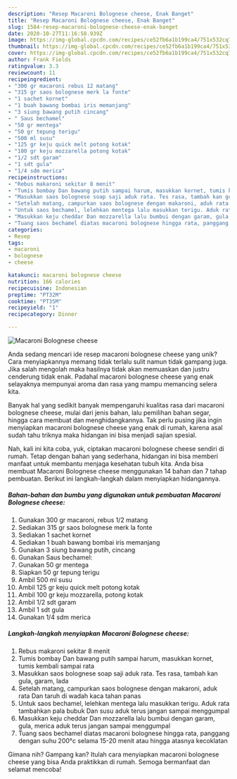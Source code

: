 ```yaml
---
description: "Resep Macaroni Bolognese cheese, Enak Banget"
title: "Resep Macaroni Bolognese cheese, Enak Banget"
slug: 1584-resep-macaroni-bolognese-cheese-enak-banget
date: 2020-10-27T11:16:58.939Z
image: https://img-global.cpcdn.com/recipes/ce52fb6a1b199ca4/751x532cq70/macaroni-bolognese-cheese-foto-resep-utama.jpg
thumbnail: https://img-global.cpcdn.com/recipes/ce52fb6a1b199ca4/751x532cq70/macaroni-bolognese-cheese-foto-resep-utama.jpg
cover: https://img-global.cpcdn.com/recipes/ce52fb6a1b199ca4/751x532cq70/macaroni-bolognese-cheese-foto-resep-utama.jpg
author: Frank Fields
ratingvalue: 3.3
reviewcount: 11
recipeingredient:
- "300 gr macaroni rebus 12 matang"
- "315 gr saos bolognese merk la fonte"
- "1 sachet kornet"
- "1 buah bawang bombai iris memanjang"
- "3 siung bawang putih cincang"
- " Saus bechamel"
- "50 gr mentega"
- "50 gr tepung terigu"
- "500 ml susu"
- "125 gr keju quick melt potong kotak"
- "100 gr keju mozzarella potong kotak"
- "1/2 sdt garam"
- "1 sdt gula"
- "1/4 sdm merica"
recipeinstructions:
- "Rebus makaroni sekitar 8 menit"
- "Tumis bombay Dan bawang putih sampai harum, masukkan kornet, tumis kembali sampai rata"
- "Masukkan saos bolognese soap saji aduk rata. Tes rasa, tambah kan gula, garam, lada"
- "Setelah matang, campurkan saos bolognese dengan makaroni, aduk rata Dan taruh di wadah kaca tahan panas"
- "Untuk saos bechamel, lelehkan mentega lalu masukkan terigu. Aduk rata tambahkan pala bubuk Dan susu aduk terus jangan sampai menggumpal"
- "Masukkan keju cheddar Dan mozzarella lalu bumbui dengan garam, gula, merica aduk terus jangan sampai menggumpal"
- "Tuang saos bechamel diatas macaroni bolognese hingga rata, panggang dengan suhu 200°c selama 15-20 menit atau hingga atasnya kecoklatan"
categories:
- Resep
tags:
- macaroni
- bolognese
- cheese

katakunci: macaroni bolognese cheese 
nutrition: 166 calories
recipecuisine: Indonesian
preptime: "PT32M"
cooktime: "PT35M"
recipeyield: "1"
recipecategory: Dinner

---
```



![Macaroni Bolognese cheese](https://img-global.cpcdn.com/recipes/ce52fb6a1b199ca4/751x532cq70/macaroni-bolognese-cheese-foto-resep-utama.jpg)

Anda sedang mencari ide resep macaroni bolognese cheese yang unik? Cara menyiapkannya memang tidak terlalu sulit namun tidak gampang juga. Jika salah mengolah maka hasilnya tidak akan memuaskan dan justru cenderung tidak enak. Padahal macaroni bolognese cheese yang enak selayaknya mempunyai aroma dan rasa yang mampu memancing selera kita.

Banyak hal yang sedikit banyak mempengaruhi kualitas rasa dari macaroni bolognese cheese, mulai dari jenis bahan, lalu pemilihan bahan segar, hingga cara membuat dan menghidangkannya. Tak perlu pusing jika ingin menyiapkan macaroni bolognese cheese yang enak di rumah, karena asal sudah tahu triknya maka hidangan ini bisa menjadi sajian spesial.




Nah, kali ini kita coba, yuk, ciptakan macaroni bolognese cheese sendiri di rumah. Tetap dengan bahan yang sederhana, hidangan ini bisa memberi manfaat untuk membantu menjaga kesehatan tubuh kita. Anda bisa membuat Macaroni Bolognese cheese menggunakan 14 bahan dan 7 tahap pembuatan. Berikut ini langkah-langkah dalam menyiapkan hidangannya.

<!--inarticleads1-->

##### Bahan-bahan dan bumbu yang digunakan untuk pembuatan Macaroni Bolognese cheese:

1. Gunakan 300 gr macaroni, rebus 1/2 matang
1. Sediakan 315 gr saos bolognese merk la fonte
1. Sediakan 1 sachet kornet
1. Sediakan 1 buah bawang bombai iris memanjang
1. Gunakan 3 siung bawang putih, cincang
1. Gunakan  Saus bechamel:
1. Gunakan 50 gr mentega
1. Siapkan 50 gr tepung terigu
1. Ambil 500 ml susu
1. Ambil 125 gr keju quick melt potong kotak
1. Ambil 100 gr keju mozzarella, potong kotak
1. Ambil 1/2 sdt garam
1. Ambil 1 sdt gula
1. Gunakan 1/4 sdm merica




<!--inarticleads2-->

##### Langkah-langkah menyiapkan Macaroni Bolognese cheese:

1. Rebus makaroni sekitar 8 menit
1. Tumis bombay Dan bawang putih sampai harum, masukkan kornet, tumis kembali sampai rata
1. Masukkan saos bolognese soap saji aduk rata. Tes rasa, tambah kan gula, garam, lada
1. Setelah matang, campurkan saos bolognese dengan makaroni, aduk rata Dan taruh di wadah kaca tahan panas
1. Untuk saos bechamel, lelehkan mentega lalu masukkan terigu. Aduk rata tambahkan pala bubuk Dan susu aduk terus jangan sampai menggumpal
1. Masukkan keju cheddar Dan mozzarella lalu bumbui dengan garam, gula, merica aduk terus jangan sampai menggumpal
1. Tuang saos bechamel diatas macaroni bolognese hingga rata, panggang dengan suhu 200°c selama 15-20 menit atau hingga atasnya kecoklatan




Gimana nih? Gampang kan? Itulah cara menyiapkan macaroni bolognese cheese yang bisa Anda praktikkan di rumah. Semoga bermanfaat dan selamat mencoba!
